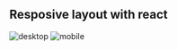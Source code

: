 ## Resposive layout with react

![desktop](https://i.imgur.com/8G3loFx.png)
![mobile](https://i.imgur.com/3mhPD2G.png)